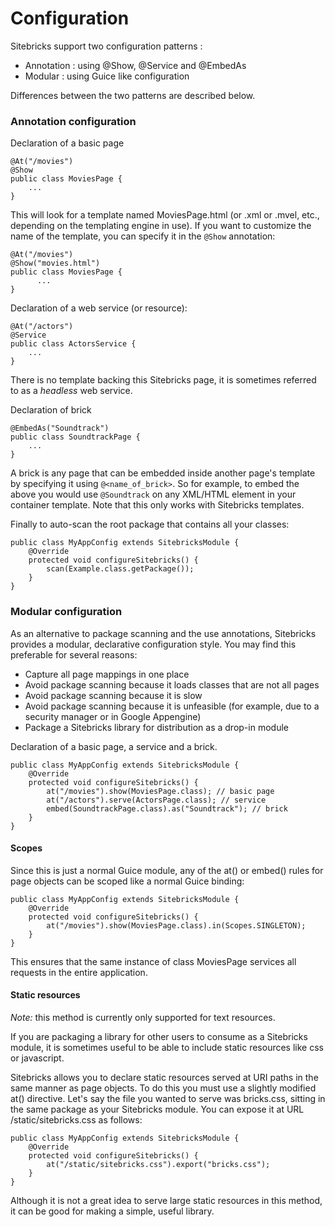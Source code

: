 <meta noindex>

# Configuration

Sitebricks support two configuration patterns :

  * Annotation : using @Show, @Service and @EmbedAs
  * Modular : using Guice like configuration
  
Differences between the two patterns are described below.

### Annotation configuration

Declaration of a basic page

    @At("/movies")
	@Show
	public class MoviesPage {
        ...
	}

This will look for a template named MoviesPage.html (or .xml or .mvel, etc., depending on the templating engine in use). If you want to customize the name of the template, you can specify it in the `@Show` annotation:

    @At("/movies")
    @Show("movies.html")
    public class MoviesPage {
          ...
    }


Declaration of a web service (or resource):
	
	@At("/actors")
	@Service
	public class ActorsService {
        ...
	}
	

There is no template backing this Sitebricks page, it is sometimes referred to as a _headless_ web service.

Declaration of brick

	@EmbedAs("Soundtrack")
	public class SoundtrackPage {
		...
	}
	
A brick is any page that can be embedded inside another page's template by specifying it using `@<name_of_brick>`. So for example, to embed the above you would use `@Soundtrack` on any XML/HTML element in your container template. Note that this only works with Sitebricks templates.

Finally to auto-scan the root package that contains all your classes:
	
	public class MyAppConfig extends SitebricksModule {
        @Override
        protected void configureSitebricks() {
            scan(Example.class.getPackage());
        }
    }
	
### Modular configuration

As an alternative to package scanning and the use annotations, Sitebricks provides a modular, declarative configuration style. You may find this preferable for several reasons:

  * Capture all page mappings in one place
  * Avoid package scanning because it loads classes that are not all pages
  * Avoid package scanning because it is slow
  * Avoid package scanning because it is unfeasible (for example, due to a security manager or in Google Appengine)
  * Package a Sitebricks library for distribution as a drop-in module

Declaration of a basic page, a service and a brick.
  
    public class MyAppConfig extends SitebricksModule {
        @Override
        protected void configureSitebricks() {
            at("/movies").show(MoviesPage.class); // basic page
			at("/actors").serve(ActorsPage.class); // service
			embed(SoundtrackPage.class).as("Soundtrack"); // brick
        }
    }


#### Scopes

Since this is just a normal Guice module, any of the at() or embed() rules for page objects can be scoped like a normal Guice binding:

    public class MyAppConfig extends SitebricksModule {
        @Override
        protected void configureSitebricks() {
            at("/movies").show(MoviesPage.class).in(Scopes.SINGLETON);
        }
    }

This ensures that the same instance of class MoviesPage services all requests in the entire application. 

#### Static resources

*Note:* this method is currently only supported for text resources.

If you are packaging a library for other users to consume as a Sitebricks module, it is sometimes useful to be able to include static resources like css or javascript.

Sitebricks allows you to declare static resources served at URI paths in the same manner as page objects. To do this you must use a slightly modified at() directive. Let's say the file you wanted to serve was bricks.css, sitting in the same package as your Sitebricks module. You can expose it at URL /static/sitebricks.css as follows:

    public class MyAppConfig extends SitebricksModule {
        @Override
        protected void configureSitebricks() {
            at("/static/sitebricks.css").export("bricks.css");
        }
    }
	
Although it is not a great idea to serve large static resources in this method, it can be good for making a simple, useful library.